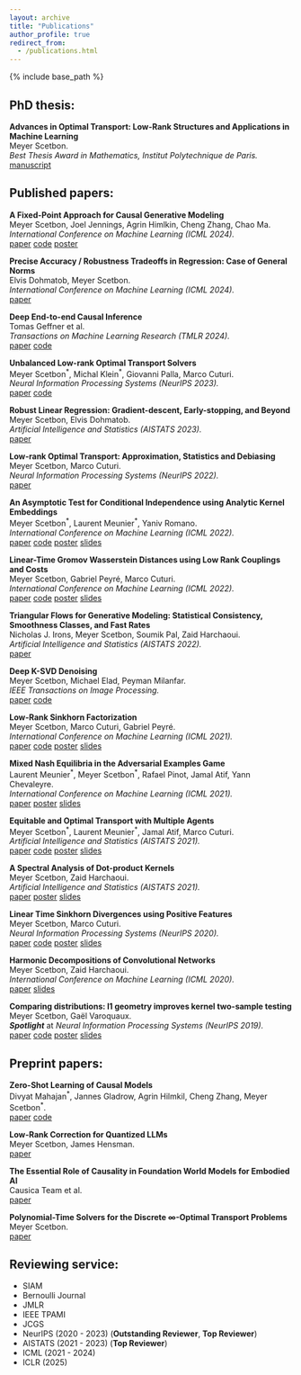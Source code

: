 ```yaml
---
layout: archive
title: "Publications"
author_profile: true
redirect_from:
  - /publications.html
---
```



{% include base_path %}

## PhD thesis:
**Advances in Optimal Transport: Low-Rank Structures and Applications in Machine Learning**  
Meyer Scetbon.  
*Best Thesis Award in Mathematics, Institut Polytechnique de Paris.*  
[manuscript](https://theses.hal.science/tel-04100457/document)


## Published papers:
**A Fixed-Point Approach for Causal Generative Modeling**  
Meyer Scetbon, Joel Jennings, Agrin Himlkin, Cheng Zhang, Chao Ma.  
*International Conference on Machine Learning (ICML 2024).*  
[paper](https://arxiv.org/pdf/2404.06969)
[code](https://github.com/microsoft/causica/tree/main/research_experiments/fip)
[poster](/files/icml_2024_fip_poster.pdf)


**Precise Accuracy / Robustness Tradeoffs in Regression: Case of General Norms**  
Elvis Dohmatob, Meyer Scetbon.  
*International Conference on Machine Learning (ICML 2024).*  
[paper](https://arxiv.org/pdf/2308.00556)


**Deep End-to-end Causal Inference**  
Tomas Geffner et al.  
*Transactions on Machine Learning Research (TMLR 2024).*  
[paper](https://openreview.net/pdf?id=e6sqttxEGX)
[code](https://github.com/microsoft/causica)


**Unbalanced Low-rank Optimal Transport Solvers**   
Meyer Scetbon<sup>\*</sup>, Michal Klein<sup>\*</sup>, Giovanni Palla, Marco Cuturi.   
*Neural Information Processing Systems (NeurIPS 2023).*  
[paper](https://arxiv.org/pdf/2305.19727.pdf)
[code](https://ott-jax.readthedocs.io/en/latest/index.html)


**Robust Linear Regression: Gradient-descent, Early-stopping, and Beyond**  
Meyer Scetbon, Elvis Dohmatob.  
*Artificial Intelligence and Statistics (AISTATS 2023).*  
[paper](https://arxiv.org/pdf/2301.13486.pdf)


**Low-rank Optimal Transport: Approximation, Statistics and Debiasing**  
Meyer Scetbon, Marco Cuturi.  
*Neural Information Processing Systems (NeurIPS 2022).*  
[paper](https://arxiv.org/pdf/2205.12365.pdf)


**An Asymptotic Test for Conditional Independence using Analytic Kernel Embeddings**  
Meyer Scetbon<sup>\*</sup>, Laurent Meunier<sup>\*</sup>, Yaniv Romano.  
*International Conference on Machine Learning (ICML 2022).*   
[paper](https://arxiv.org/pdf/2110.14868.pdf)
[code](https://github.com/meyerscetbon/lp-ci-test)
[poster](/files/poster_kci_icml_2022.pdf)
[slides](/files/slides_presentation_kci_icml_2022.pdf)


**Linear-Time Gromov Wasserstein Distances using Low Rank Couplings and Costs**  
Meyer Scetbon, Gabriel Peyré, Marco Cuturi.   
*International Conference on Machine Learning (ICML 2022).*  
[paper](https://arxiv.org/pdf/2106.01128.pdf)
[code](https://github.com/meyerscetbon/LinearGromov)
[poster](/files/poster_gw_icml_2022.pdf)
[slides](/files/slides_presentation_gw_icml_2022.pdf)


**Triangular Flows for Generative Modeling: Statistical Consistency, Smoothness Classes, and Fast Rates**  
Nicholas J. Irons, Meyer Scetbon, Soumik Pal, Zaid Harchaoui.  
*Artificial Intelligence and Statistics (AISTATS 2022).*  
[paper](https://arxiv.org/pdf/2112.15595.pdf)  


**Deep K-SVD Denoising**  
Meyer Scetbon, Michael Elad, Peyman Milanfar.   
*IEEE Transactions on Image Processing.*   
[paper](https://arxiv.org/pdf/1909.13164.pdf)
[code](https://github.com/meyerscetbon/Deep-K-SVD)


**Low-Rank Sinkhorn Factorization**    
Meyer Scetbon, Marco Cuturi, Gabriel Peyré.  
*International Conference on Machine Learning (ICML 2021).*  
[paper](https://arxiv.org/abs/2103.04737)
[code](https://github.com/meyerscetbon/LOT)
[poster](/files/poster_LOT_icml_2021.pdf)
[slides](/files/slides_presentation_LOT_icml_2021.pdf)

**Mixed Nash Equilibria in the Adversarial Examples Game**   
Laurent Meunier<sup>\*</sup>, Meyer Scetbon<sup>\*</sup>, Rafael Pinot, Jamal Atif, Yann Chevaleyre.  
*International Conference on Machine Learning (ICML 2021).*   
[paper](https://arxiv.org/pdf/2102.06905.pdf)
[poster](/files/poster_dro_icml_2021.pdf)
[slides](/files/slide_presentation_dro_icml_2021.pdf)


**Equitable and Optimal Transport with Multiple Agents**     
Meyer Scetbon<sup>\*</sup>, Laurent Meunier<sup>\*</sup>, Jamal Atif, Marco Cuturi.  
*Artificial Intelligence and Statistics (AISTATS 2021).*   
[paper](https://arxiv.org/abs/2006.07260)
[code](https://github.com/meyerscetbon/EOT)
[poster](/files/poster_eot_aistats_2021.pdf)
[slides](/files/slide_presentation_eot_aistats_2021.pdf)


**A Spectral Analysis of Dot-product Kernels**    
Meyer Scetbon, Zaid Harchaoui.  
*Artificial Intelligence and Statistics (AISTATS 2021).*  
[paper](https://arxiv.org/abs/2002.12640)
[poster](/files/poster_dotk_aistats_2021.pdf)
[slides](/files/slide_presentation_dotk_aistats_2021.pdf)


**Linear Time Sinkhorn Divergences using Positive Features**   
Meyer Scetbon, Marco Cuturi.   
*Neural Information Processing Systems (NeurIPS 2020).*  
[paper](https://arxiv.org/abs/2006.07057)
[code](https://github.com/meyerscetbon/LinearSinkhorn)
[poster](/files/poster_neurips_2020.pdf)
[slides](/files/slide_presentation_neurips_2020.pdf)


**Harmonic Decompositions of Convolutional Networks**    
Meyer Scetbon, Zaid Harchaoui.    
*International Conference on Machine Learning (ICML 2020).*   
[paper](https://arxiv.org/pdf/2003.12756.pdf)
[slides](/files/Oral_ICML_CNN_2020.pdf)


**Comparing distributions: l1 geometry improves kernel two-sample testing**  
Meyer Scetbon, Gaël Varoquaux.  
***Spotlight*** at *Neural Information Processing Systems (NeurIPS 2019).*  
[paper](https://arxiv.org/pdf/1909.09264.pdf)
[code](https://github.com/meyerscetbon/l1_two_sample_test)
[poster](/files/poster_nips_l1_test.pdf)
[slides](/files/Spotlight_NeurIPS_2019.pdf)

## Preprint papers:
**Zero-Shot Learning of Causal Models**   
Divyat Mahajan<sup>\*</sup>, Jannes Gladrow, Agrin Hilmkil, Cheng Zhang, Meyer Scetbon<sup>\*</sup>.       
[paper](https://arxiv.org/pdf/2410.06128)
[code](https://github.com/microsoft/causica/tree/main/research_experiments/cond_fip)


**Low-Rank Correction for Quantized LLMs**  
Meyer Scetbon, James Hensman.  
[paper](https://arxiv.org/pdf/2412.07902v1)

**The Essential Role of Causality in Foundation World Models for Embodied AI**  
Causica Team et al.  
[paper](https://arxiv.org/pdf/2402.06665)

**Polynomial-Time Solvers for the Discrete $\infty$-Optimal Transport Problems**   
Meyer Scetbon.  
[paper](https://arxiv.org/abs/2304.13467)


## Reviewing service:
* SIAM
* Bernoulli Journal
* JMLR
* IEEE TPAMI
* JCGS
* NeurIPS (2020 - 2023) (**Outstanding Reviewer**, **Top Reviewer**)
* AISTATS (2021 - 2023) (**Top Reviewer**)
* ICML (2021 - 2024)
* ICLR (2025)

